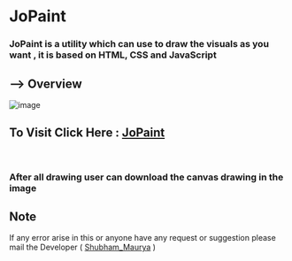 # JoPaint
### JoPaint is a utility which can use to draw the visuals as you want , it is based on HTML, CSS and JavaScript

## --> Overview

![image](https://user-images.githubusercontent.com/65014926/196895261-6de89574-66a2-4d45-ad97-52b06992cf56.png)

## To Visit Click Here : <a href = "https://shubham996633.github.io/Jo__Paint/">JoPaint</a>
<br>


### After all drawing user can download the canvas drawing in the image




## Note
 
If any error arise in this or anyone have any request or suggestion please mail the Developer ( <a href = "mailto:shubhammaurya996633+work@gmail.com"> Shubham_Maurya</a> )
